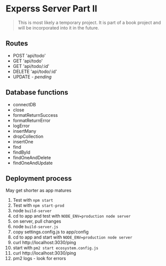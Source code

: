 # Experss Server Part II

> This is most likely a temporary project.
> It is part of a book project and will be incorporated into it in the future.

## Routes
- POST 'api/todo'
- GET 'api/todo'
- GET 'api/todo/:id'
- DELETE 'api/todo/:id'
- UPDATE - _pending_

## Database functions

- connectDB
- close
- formatReturnSuccess
- formatReturnError
- logError
- insertMany
- dropCollection
- insertOne
- find
- findById
- findOneAndDelete
- findOneAndUpdate

## Deployment process

May get shorter as app matures

01. Test with `npm start`
02. Test with `npm start-prod`
03. node `build-server`
04. cd to app and test with `NODE_ENV=production node server`
05. on server, pull changes
06. node `build-server.js`
07. copy settings.config.js to app/config
07. cd to app and start with `NODE_ENV=production node server`
08. curl http://localhost:3030/ping
08. start with `pm2 start ecosystem.config.js`
09. curl http://localhost:3030/ping
10. pm2 logs - look for errors




